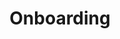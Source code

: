 ---
type: docs
title: "Onboarding"
linkTitle: "Onboarding"
weight: 1
description: >-
  The scenarios in this section can be used to onboard your existing Windows or Linux servers as Azure Arc enabled servers.
---